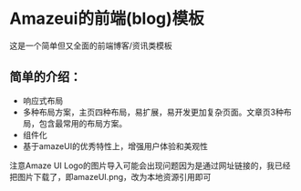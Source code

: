 ﻿# Amazeui的前端(blog)模板

这是一个简单但又全面的前端博客/资讯类模板



## 简单的介绍：

- 响应式布局
- 多种布局方案，主页四种布局，易扩展，易开发更加复杂页面。文章页3种布局，包含最常用的布局方案。
- 组件化
- 基于amazeUI的优秀特性上，增强用户体验和美观性


注意Amaze UI Logo的图片导入可能会出现问题因为是通过网址链接的，我已经把图片下载了，即amazeUI.png，改为本地资源引用即可
